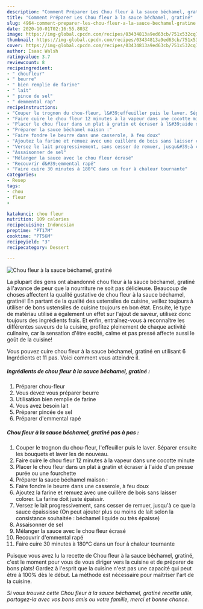 ```yaml
---
description: "Comment Préparer Les Chou fleur à la sauce béchamel, gratiné"
title: "Comment Préparer Les Chou fleur à la sauce béchamel, gratiné"
slug: 4964-comment-preparer-les-chou-fleur-a-la-sauce-bechamel-gratine
date: 2020-10-01T02:16:55.803Z
image: https://img-global.cpcdn.com/recipes/03434813a9ed63cb/751x532cq70/chou-fleur-a-la-sauce-bechamel-gratine-photo-principale-de-la-recette.jpg
thumbnail: https://img-global.cpcdn.com/recipes/03434813a9ed63cb/751x532cq70/chou-fleur-a-la-sauce-bechamel-gratine-photo-principale-de-la-recette.jpg
cover: https://img-global.cpcdn.com/recipes/03434813a9ed63cb/751x532cq70/chou-fleur-a-la-sauce-bechamel-gratine-photo-principale-de-la-recette.jpg
author: Isaac Walsh
ratingvalue: 3.7
reviewcount: 8
recipeingredient:
- " choufleur"
- " beurre"
- " bien remplie de farine"
- " lait"
- " pince de sel"
- " demmental rap"
recipeinstructions:
- "Couper le trognon du chou-fleur, l&#39;effeuiller puis le laver. Séparer ensuite les bouquets et laver les de nouveau."
- "Faire cuire le chou fleur 12 minutes à la vapeur dans une cocotte minute"
- "Placer le chou fleur dans un plat à gratin et écraser à l&#39;aide d&#39;un presse purée ou une fourchette"
- "Préparer la sauce béchamel maison :"
- "Faire fondre le beurre dans une casserole, à feu doux"
- "Ajoutez la farine et remuez avec une cuillère de bois sans laisser colorer. La farine doit juste épaissir."
- "Versez le lait progressivement, sans cesser de remuer, jusqu&#39;à ce que la sauce épaississe (On peut ajouter plus ou moins de lait selon la consistance souhaitée : béchamel liquide ou très épaisse)"
- "Assaisonner de sel"
- "Mélanger la sauce avec le chou fleur écrasé"
- "Recouvrir d&#39;emmental rapé"
- "Faire cuire 30 minutes à 180°C dans un four à chaleur tournante"
categories:
- Resep
tags:
- chou
- fleur
- 

katakunci: chou fleur  
nutrition: 109 calories
recipecuisine: Indonesian
preptime: "PT17M"
cooktime: "PT56M"
recipeyield: "3"
recipecategory: Dessert

---
```



![Chou fleur à la sauce béchamel, gratiné](https://img-global.cpcdn.com/recipes/03434813a9ed63cb/751x532cq70/chou-fleur-a-la-sauce-bechamel-gratine-photo-principale-de-la-recette.jpg)

La plupart des gens ont abandonné chou fleur à la sauce béchamel, gratiné à l'avance de peur que la nourriture ne soit pas délicieuse. Beaucoup de choses affectent la qualité gustative de chou fleur à la sauce béchamel, gratiné! En partant de la qualité des ustensiles de cuisine, veillez toujours à utiliser de bons ustensiles de cuisine toujours en bon état. Ensuite, le type de matériau utilisé a également un effet sur l'ajout de saveur, utilisez donc toujours des ingrédients frais. Et enfin, entraînez-vous à reconnaître les différentes saveurs de la cuisine, profitez pleinement de chaque activité culinaire, car la sensation d'être excité, calme et pas pressé affecte aussi le goût de la cuisine!

<!--inarticleads1-->

Vous pouvez cuire chou fleur à la sauce béchamel, gratiné en utilisant 6 Ingrédients et 11 pas. Voici comment vous atteindre il.

##### Ingrédients de chou fleur à la sauce béchamel, gratiné :

1. Préparer  chou-fleur
1. Vous devez vous préparer  beurre
1. Utilisation  bien remplie de farine
1. Vous avez besoin  lait
1. Préparer  pincée de sel
1. Préparer  d&#39;emmental rapé




<!--inarticleads2-->

##### Chou fleur à la sauce béchamel, gratiné pas à pas :

1. Couper le trognon du chou-fleur, l&#39;effeuiller puis le laver. Séparer ensuite les bouquets et laver les de nouveau.
1. Faire cuire le chou fleur 12 minutes à la vapeur dans une cocotte minute
1. Placer le chou fleur dans un plat à gratin et écraser à l&#39;aide d&#39;un presse purée ou une fourchette
1. Préparer la sauce béchamel maison :
1. Faire fondre le beurre dans une casserole, à feu doux
1. Ajoutez la farine et remuez avec une cuillère de bois sans laisser colorer. La farine doit juste épaissir.
1. Versez le lait progressivement, sans cesser de remuer, jusqu&#39;à ce que la sauce épaississe (On peut ajouter plus ou moins de lait selon la consistance souhaitée : béchamel liquide ou très épaisse)
1. Assaisonner de sel
1. Mélanger la sauce avec le chou fleur écrasé
1. Recouvrir d&#39;emmental rapé
1. Faire cuire 30 minutes à 180°C dans un four à chaleur tournante




<!--inarticleads1-->

<p>
Puisque vous avez lu la recette de Chou fleur à la sauce béchamel, gratiné, c'est le moment pour vous de vous diriger vers la cuisine et de préparer de bons plats! Gardez à l'esprit que la cuisine n'est pas une capacité qui peut être à 100% dès le début. La méthode est nécessaire pour maîtriser l'art de la cuisine.
</p>

<p>
<i>Si vous trouvez cette Chou fleur à la sauce béchamel, gratiné recette utile, partagez-la avec vos bons amis ou votre famille, merci et bonne chance.</i>
</p>
